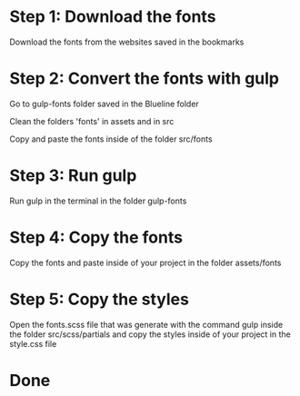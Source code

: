 # Step 1: Download the fonts

Download the fonts from the websites saved in the bookmarks

# Step 2: Convert the fonts with gulp

Go to gulp-fonts folder saved in the Blueline folder

Clean the folders 'fonts' in assets and in src

Copy and paste the fonts inside of the folder src/fonts

# Step 3: Run gulp

Run gulp in the terminal in the folder gulp-fonts

# Step 4: Copy the fonts

Copy the fonts and paste inside of your project in the folder assets/fonts

# Step 5: Copy the styles

Open the fonts.scss file that was generate with the command gulp inside the folder src/scss/partials and copy the styles inside of your project in the style.css file 

# Done

